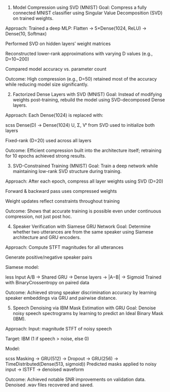 1. Model Compression using SVD (MNIST)
Goal:
Compress a fully connected MNIST classifier using Singular Value Decomposition (SVD) on trained weights.

Approach:
Trained a deep MLP: Flatten → 5×Dense(1024, ReLU) → Dense(10, Softmax)

Performed SVD on hidden layers’ weight matrices

Reconstructed lower-rank approximations with varying D values (e.g., D=10~200)

Compared model accuracy vs. parameter count

Outcome:
High compression (e.g., D=50) retained most of the accuracy while reducing model size significantly.


2. Factorized Dense Layers with SVD (MNIST)
Goal:
Instead of modifying weights post-training, rebuild the model using SVD-decomposed Dense layers.

Approach:
Each Dense(1024) is replaced with:

scss
Dense(D) → Dense(1024)
U, Σ, Vᵗ from SVD used to initialize both layers

Fixed-rank (D=20) used across all layers

Outcome:
Efficient compression built into the architecture itself; retraining for 10 epochs achieved strong results.


3. SVD-Constrained Training (MNIST)
Goal:
Train a deep network while maintaining low-rank SVD structure during training.

Approach:
After each epoch, compress all layer weights using SVD (D=20)

Forward & backward pass uses compressed weights

Weight updates reflect constraints throughout training

Outcome:
Shows that accurate training is possible even under continuous compression, not just post hoc.


4. Speaker Verification with Siamese GRU Network
Goal:
Determine whether two utterances are from the same speaker using Siamese architecture and GRU encoders.

Approach:
Compute STFT magnitudes for all utterances

Generate positive/negative speaker pairs

Siamese model:

less
Input A/B → Shared GRU → Dense layers → |A−B| → Sigmoid
Trained with BinaryCrossentropy on paired data

Outcome:
Achieved strong speaker discrimination accuracy by learning speaker embeddings via GRU and pairwise distance.


5. Speech Denoising via IBM Mask Estimation with GRU
Goal:
Denoise noisy speech spectrograms by learning to predict an Ideal Binary Mask (IBM).

Approach:
Input: magnitude STFT of noisy speech

Target: IBM (1 if speech > noise, else 0)

Model:

scss
Masking → GRU(512) → Dropout → GRU(256) → TimeDistributed(Dense(513, sigmoid))
Predicted masks applied to noisy input → ISTFT → denoised waveform

Outcome:
Achieved notable SNR improvements on validation data. Denoised .wav files recovered and saved.